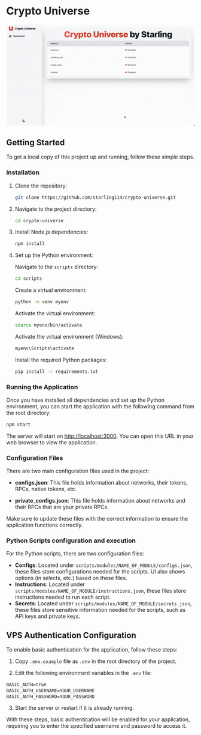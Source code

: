 # Crypto Universe
![Demo](demo/crypto-universe.gif)

## Getting Started

To get a local copy of this project up and running, follow these simple steps.

### Installation

1. Clone the repository:

   ```bash
   git clone https://github.com/starling114/crypto-universe.git
   ```

2. Navigate to the project directory:

   ```bash
   cd crypto-universe
   ```

3. Install Node.js dependencies:

   ```bash
   npm install
   ```

4. Set up the Python environment:

    Navigate to the `scripts` directory:

    ```bash
    cd scripts
    ```

    Create a virtual environment:

    ```bash
    python -m venv myenv
    ```

    Activate the virtual environment:

    ```bash
    source myenv/bin/activate
    ```

    Activate the virtual environment (Windows):

    ```bash
    myenv\Scripts\activate
    ```

    Install the required Python packages:

    ```bash
    pip install -r requirements.txt
    ```

### Running the Application

Once you have installed all dependencies and set up the Python environment, you can start the application with the following command from the root directory:

```bash
npm start
```

The server will start on [http://localhost:3000](http://localhost:3000). You can open this URL in your web browser to view the application.

### Configuration Files

There are two main configuration files used in the project:

- **configs.json**: This file holds information about networks, their tokens, RPCs, native tokens, etc.

- **private_configs.json**: This file holds information about networks and their RPCs that are your private RPCs.

Make sure to update these files with the correct information to ensure the application functions correctly.

### Python Scripts configuration and execution

For the Python scripts, there are two configuration files:

- **Configs**: Located under `scripts/modules/NAME_OF_MODULE/configs.json`, these files store configurations needed for the scripts. UI also shows options (in selects, etc.) based on these files.
- **Instructions**: Located under `scripts/modules/NAME_OF_MODULE/instructions.json`, these files store instructions needed to run each script.
- **Secrets**: Located under `scripts/modules/NAME_OF_MODULE/secrets.json`, these files store sensitive information needed for the scripts, such as API keys and private keys.

## VPS Authentication Configuration

To enable basic authentication for the application, follow these steps:

1. Copy `.env.example` file as `.env` in the root directory of the project.

2. Edit the following environment variables in the `.env` file:

  ```plaintext
  BASIC_AUTH=true
  BASIC_AUTH_USERNAME=YOUR_USERNAME
  BASIC_AUTH_PASSWORD=YOUR_PASSWORD
  ```

3. Start the server or restart if it is already running.

With these steps, basic authentication will be enabled for your application, requiring you to enter the specified username and password to access it.
